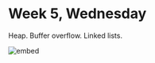 # Week 5, Wednesday

Heap. Buffer overflow. Linked lists.

![embed](https://www.youtube.com/embed/3p_Scm7qSfU)